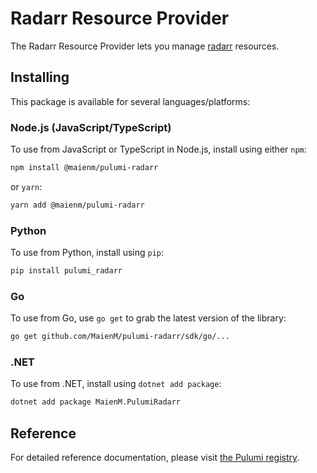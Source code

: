 # Radarr Resource Provider

The Radarr Resource Provider lets you manage [radarr](https://www.pulumi.com/registry/packages/radarr/) resources.

## Installing

This package is available for several languages/platforms:

### Node.js (JavaScript/TypeScript)

To use from JavaScript or TypeScript in Node.js, install using either `npm`:

```bash
npm install @maienm/pulumi-radarr
```

or `yarn`:

```bash
yarn add @maienm/pulumi-radarr
```

### Python

To use from Python, install using `pip`:

```bash
pip install pulumi_radarr
```

### Go

To use from Go, use `go get` to grab the latest version of the library:

```bash
go get github.com/MaienM/pulumi-radarr/sdk/go/...
```

### .NET

To use from .NET, install using `dotnet add package`:

```bash
dotnet add package MaienM.PulumiRadarr
```

## Reference

For detailed reference documentation, please visit [the Pulumi registry](https://www.pulumi.com/registry/packages/radarr/api-docs/).
